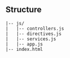 ## Structure

```
|-- js/
|   |-- controllers.js
|   |-- directives.js
|   |-- services.js
|   |-- app.js
|-- index.html
```
